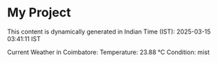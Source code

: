 # My Project

This content is dynamically generated in Indian Time (IST): 2025-03-15 03:41:11 IST


Current Weather in Coimbatore:
Temperature: 23.88 °C
Condition: mist
